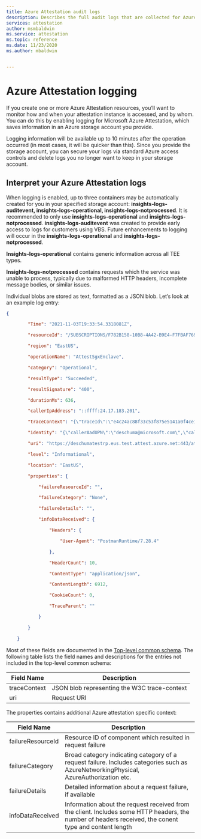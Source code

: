 ```yaml
---
title: Azure Attestation audit logs
description: Describes the full audit logs that are collected for Azure Attestation
services: attestation
author: msmbaldwin
ms.service: attestation
ms.topic: reference
ms.date: 11/23/2020
ms.author: mbaldwin


---
```


# Azure Attestation logging

If you create one or more Azure Attestation resources, you’ll want to monitor how and when your attestation instance is accessed, and by whom. You can do this by enabling logging for Microsoft Azure Attestation, which saves information in an Azure storage account you provide.  

Logging information will be available up to 10 minutes after the operation occurred (in most cases, it will be quicker than this). Since you provide the storage account, you can secure your logs via standard Azure access controls and delete logs you no longer want to keep in your storage account. 

## Interpret your Azure Attestation logs

When logging is enabled, up to three containers may be automatically created for you in your specified storage account:  **insights-logs-auditevent, insights-logs-operational, insights-logs-notprocessed**. It is recommended to only use **insights-logs-operational** and **insights-logs-notprocessed**. **insights-logs-auditevent** was created to provide early access to logs for customers using VBS. Future enhancements to logging will occur in the **insights-logs-operational** and **insights-logs-notprocessed**.  

**Insights-logs-operational** contains generic information across all TEE types. 

**Insights-logs-notprocessed** contains requests which the service was unable to process, typically due to malformed HTTP headers, incomplete message bodies, or similar issues.  

Individual blobs are stored as text, formatted as a JSON blob. Let’s look at an example log entry: 


```json
{  

        "Time": "2021-11-03T19:33:54.3318081Z", 

        "resourceId": "/SUBSCRIPTIONS/F782B158-10B8-4A42-B9E4-F7FBAF769F35/RESOURCEGROUPS/DESCHUMA-MAA-TEST-RG/PROVIDERS/MICROSOFT.ATTESTATION/ATTESTATIONPROVIDERS/DESCHUMATESTRP", 

        "region": "EastUS", 

        "operationName": "AttestSgxEnclave", 

        "category": "Operational", 

        "resultType": "Succeeded", 

        "resultSignature": "400", 

        "durationMs": 636, 

        "callerIpAddress": "::ffff:24.17.183.201", 

        "traceContext": "{\"traceId\":\"e4c24ac88f33c53f875e5141a0f4ce13\",\"parentId\":\"0000000000000000\",}", 

        "identity": "{\"callerAadUPN\":\"deschuma@microsoft.com\",\"callerAadObjectId\":\"6ab02abe-6ca2-44ac-834d-42947dbde2b2\",\"callerId\":\"deschuma@microsoft.com\"}", 

        "uri": "https://deschumatestrp.eus.test.attest.azure.net:443/attest/SgxEnclave?api-version=2018-09-01-preview", 

        "level": "Informational", 

        "location": "EastUS", 

        "properties": { 

            "failureResourceId": "", 

            "failureCategory": "None", 

            "failureDetails": "", 

            "infoDataReceived": { 

                "Headers": { 

                    "User-Agent": "PostmanRuntime/7.28.4" 

                }, 

                "HeaderCount": 10, 

                "ContentType": "application/json", 

                "ContentLength": 6912, 

                "CookieCount": 0, 

                "TraceParent": "" 

            } 

        } 

    } 
```

Most of these fields are documented in the [Top-level common schema](/azure-monitor/essentials/resource-logs-schema#top-level-common-schema). The following table lists the field names and descriptions for the entries not included in the top-level common schema: 

|     Field Name                           |     Description                                                                         |
|------------------------------------------|-----------------------------------------------------------------------------------------------|
|     traceContext                        |     JSON blob representing the W3C trace-context |
|    uri                       |     Request URI  |

The properties contains additional Azure attestation specific context: 

|     Field Name                           |     Description                                                                         |
|------------------------------------------|-----------------------------------------------------------------------------------------------|
|     failureResourceId                        |     Resource ID of component which resulted in request failure  |
|    failureCategory                       |     Broad category indicating category of a request failure. Includes categories such as AzureNetworkingPhysical, AzureAuthorization etc.   |
|    failureDetails                       |     Detailed information about a request failure, if available   |
|    infoDataReceived                       |     Information about the request received from the client. Includes some HTTP headers, the number of headers received, the conent type and content length    |
